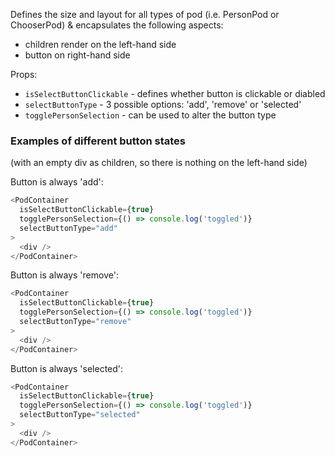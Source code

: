 Defines the size and layout for all types of pod (i.e. PersonPod or ChooserPod) & encapsulates the following aspects:

- children render on the left-hand side
- button on right-hand side

Props:

- `isSelectButtonClickable` - defines whether button is clickable or diabled
- `selectButtonType` - 3 possible options: 'add', 'remove' or 'selected'
- `togglePersonSelection` - can be used to alter the button type

### Examples of different button states

(with an empty div as children, so there is nothing on the left-hand side)

Button is always 'add':

```js
<PodContainer
  isSelectButtonClickable={true}
  togglePersonSelection={() => console.log('toggled')}
  selectButtonType="add"
>
  <div />
</PodContainer>
```

Button is always 'remove':

```js
<PodContainer
  isSelectButtonClickable={true}
  togglePersonSelection={() => console.log('toggled')}
  selectButtonType="remove"
>
  <div />
</PodContainer>
```

Button is always 'selected':

```js
<PodContainer
  isSelectButtonClickable={true}
  togglePersonSelection={() => console.log('toggled')}
  selectButtonType="selected"
>
  <div />
</PodContainer>
```
